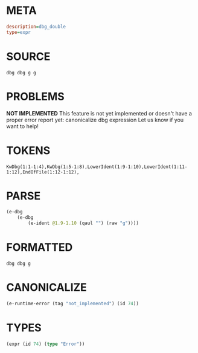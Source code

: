 # META
~~~ini
description=dbg_double
type=expr
~~~
# SOURCE
~~~roc
dbg dbg g g
~~~
# PROBLEMS
**NOT IMPLEMENTED**
This feature is not yet implemented or doesn't have a proper error report yet: canonicalize dbg expression
Let us know if you want to help!

# TOKENS
~~~zig
KwDbg(1:1-1:4),KwDbg(1:5-1:8),LowerIdent(1:9-1:10),LowerIdent(1:11-1:12),EndOfFile(1:12-1:12),
~~~
# PARSE
~~~clojure
(e-dbg
	(e-dbg
		(e-ident @1.9-1.10 (qaul "") (raw "g"))))
~~~
# FORMATTED
~~~roc
dbg dbg g
~~~
# CANONICALIZE
~~~clojure
(e-runtime-error (tag "not_implemented") (id 74))
~~~
# TYPES
~~~clojure
(expr (id 74) (type "Error"))
~~~
